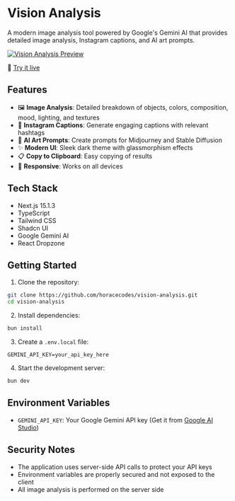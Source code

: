 # Vision Analysis

A modern image analysis tool powered by Google's Gemini AI that provides detailed image analysis, Instagram captions, and AI art prompts.

[![Vision Analysis Preview](https://github.com/horacecodes/vision-analysis/raw/main/preview.png)](https://vision-analysis.vercel.app/)

🔗 [Try it live](https://vision-analysis.vercel.app/)

## Features

- 🖼️ **Image Analysis**: Detailed breakdown of objects, colors, composition, mood, lighting, and textures
- 📱 **Instagram Captions**: Generate engaging captions with relevant hashtags
- 🎨 **AI Art Prompts**: Create prompts for Midjourney and Stable Diffusion
- ✨ **Modern UI**: Sleek dark theme with glassmorphism effects
- 📋 **Copy to Clipboard**: Easy copying of results
- 📱 **Responsive**: Works on all devices

## Tech Stack

- Next.js 15.1.3
- TypeScript
- Tailwind CSS
- Shadcn UI
- Google Gemini AI
- React Dropzone

## Getting Started

1. Clone the repository:

```bash
git clone https://github.com/horacecodes/vision-analysis.git
cd vision-analysis
```

2. Install dependencies:

```bash
bun install
```

3. Create a `.env.local` file:

```env
GEMINI_API_KEY=your_api_key_here
```

4. Start the development server:

```bash
bun dev
```

## Environment Variables

- `GEMINI_API_KEY`: Your Google Gemini API key (Get it from [Google AI Studio](https://makersuite.google.com/app/apikey))

## Security Notes

- The application uses server-side API calls to protect your API keys
- Environment variables are properly secured and not exposed to the client
- All image analysis is performed on the server side

